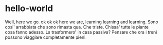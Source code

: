 # hello-world
Well, here we go.
ok ok ok here we are, learning learning and learning.
Sono cosi' arrabbiata che sono rimasta qua. Che triste. Chissa' tutte le piante cosa fanno adesso. La trasformero' in casa passiva? Pensare che ora i treni possono viaggiare completamente pieni.
